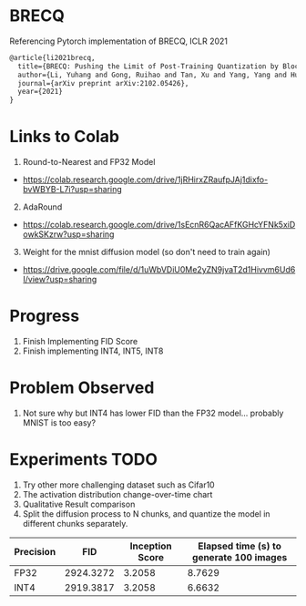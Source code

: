 # BRECQ
Referencing Pytorch implementation of BRECQ, ICLR 2021

```latex
@article{li2021brecq,
  title={BRECQ: Pushing the Limit of Post-Training Quantization by Block Reconstruction},
  author={Li, Yuhang and Gong, Ruihao and Tan, Xu and Yang, Yang and Hu, Peng and Zhang, Qi and Yu, Fengwei and Wang, Wei and Gu, Shi},
  journal={arXiv preprint arXiv:2102.05426},
  year={2021}
}
```

# Links to Colab
1. Round-to-Nearest and FP32 Model
- https://colab.research.google.com/drive/1jRHirxZRaufpJAj1dixfo-bvWBYB-L7i?usp=sharing
2. AdaRound
- https://colab.research.google.com/drive/1sEcnR6QacAFfKGHcYFNk5xiDowkSKzrw?usp=sharing
3. Weight for the mnist diffusion model (so don't need to train again)
- https://drive.google.com/file/d/1uWbVDiU0Me2yZN9jvaT2d1Hivvm6Ud6I/view?usp=sharing

# Progress
1. Finish Implementing FID Score
2. Finish implementing INT4, INT5, INT8

# Problem Observed
1. Not sure why but INT4 has lower FID than the FP32 model... probably MNIST is too easy?

# Experiments TODO
1. Try other more challenging dataset such as Cifar10
2. The activation distribution change-over-time chart
5. Qualitative Result comparison
6. Split the diffusion process to N chunks, and quantize the model in different chunks separately.

| Precision | FID | Inception Score | Elapsed time (s) to generate 100 images |
| ---------- | --- | --------------- | -------------------------------|
| FP32 | 2924.3272 | 3.2058 | 8.7629 |
| INT4 | 2919.3817 | 3.2058 | 6.6632 |

